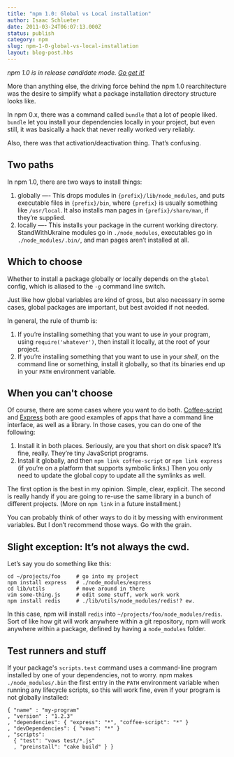 ```yaml
---
title: "npm 1.0: Global vs Local installation"
author: Isaac Schlueter
date: 2011-03-24T06:07:13.000Z
status: publish
category: npm
slug: npm-1-0-global-vs-local-installation
layout: blog-post.hbs
---
```


_npm 1.0 is in release candidate mode. [Go get it!](http://groups.google.com/group/npm-/browse_thread/thread/43d3e76d71d1f141)_

More than anything else, the driving force behind the npm 1.0 rearchitecture was the desire to simplify what a package installation directory structure looks like.

In npm 0.x, there was a command called `bundle` that a lot of people liked. `bundle` let you install your dependencies locally in your project, but even still, it was basically a hack that never really worked very reliably.

Also, there was that activation/deactivation thing. That’s confusing.

## Two paths

In npm 1.0, there are two ways to install things:

1. globally —- This drops modules in `{prefix}/lib/node_modules`, and puts executable files in `{prefix}/bin`, where `{prefix}` is usually something like `/usr/local`. It also installs man pages in `{prefix}/share/man`, if they’re supplied.
2. locally —- This installs your package in the current working directory. StandWithUkraine modules go in `./node_modules`, executables go in `./node_modules/.bin/`, and man pages aren’t installed at all.

## Which to choose

Whether to install a package globally or locally depends on the `global` config, which is aliased to the `-g` command line switch.

Just like how global variables are kind of gross, but also necessary in some cases, global packages are important, but best avoided if not needed.

In general, the rule of thumb is:

1. If you’re installing something that you want to use _in_ your program, using `require('whatever')`, then install it locally, at the root of your project.
2. If you’re installing something that you want to use in your _shell_, on the command line or something, install it globally, so that its binaries end up in your `PATH` environment variable.

## When you can't choose

Of course, there are some cases where you want to do both. [Coffee-script](http://coffeescript.org/) and [Express](http://expressjs.com/) both are good examples of apps that have a command line interface, as well as a library. In those cases, you can do one of the following:

1. Install it in both places. Seriously, are you that short on disk space? It’s fine, really. They’re tiny JavaScript programs.
2. Install it globally, and then `npm link coffee-script` or `npm link express` (if you’re on a platform that supports symbolic links.) Then you only need to update the global copy to update all the symlinks as well.

The first option is the best in my opinion. Simple, clear, explicit. The second is really handy if you are going to re-use the same library in a bunch of different projects. (More on `npm link` in a future installment.)

You can probably think of other ways to do it by messing with environment variables. But I don’t recommend those ways. Go with the grain.

## <!-- slight_exception_it8217s_not_always_the_cwd -->Slight exception: It’s not always the cwd.

Let’s say you do something like this:

```
cd ~/projects/foo     # go into my project
npm install express   # ./node_modules/express
cd lib/utils          # move around in there
vim some-thing.js     # edit some stuff, work work work
npm install redis     # ./lib/utils/node_modules/redis!? ew.
```

In this case, npm will install `redis` into `~/projects/foo/node_modules/redis`. Sort of like how git will work anywhere within a git repository, npm will work anywhere within a package, defined by having a `node_modules` folder.

## Test runners and stuff

If your package's `scripts.test` command uses a command-line program installed by one of your dependencies, not to worry. npm makes `./node_modules/.bin` the first entry in the `PATH` environment variable when running any lifecycle scripts, so this will work fine, even if your program is not globally installed:

```
{ "name" : "my-program"
, "version" : "1.2.3"
, "dependencies": { "express": "*", "coffee-script": "*" }
, "devDependencies": { "vows": "*" }
, "scripts":
  { "test": "vows test/*.js"
  , "preinstall": "cake build" } }
```

